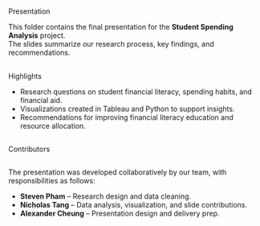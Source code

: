#
Presentation

This folder contains the final presentation for the **Student Spending Analysis** project.  
The slides summarize our research process, key findings, and recommendations.  

## 
Highlights
- Research questions on student financial literacy, spending habits, and financial aid.
- Visualizations created in Tableau and Python to support insights.
- Recommendations for improving financial literacy education and resource allocation.

##
Contributors
##
The presentation was developed collaboratively by our team, with responsibilities as follows:
- **Steven Pham** – Research design and data cleaning.  
- **Nicholas Tang** – Data analysis, visualization, and slide contributions.  
- **Alexander Cheung** – Presentation design and delivery prep.  
